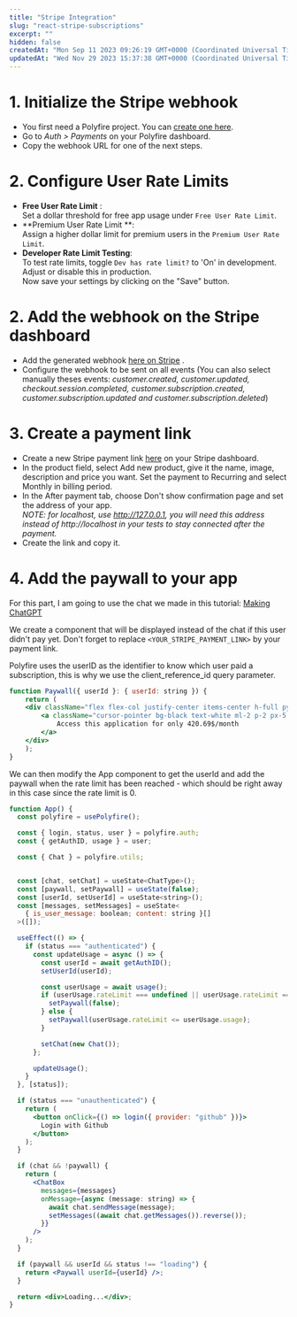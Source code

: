 ```yaml
---
title: "Stripe Integration"
slug: "react-stripe-subscriptions"
excerpt: ""
hidden: false
createdAt: "Mon Sep 11 2023 09:26:19 GMT+0000 (Coordinated Universal Time)"
updatedAt: "Wed Nov 29 2023 15:37:38 GMT+0000 (Coordinated Universal Time)"
---
```

# 1. Initialize the Stripe webhook

- You first need a Polyfire project. You can [create one here](https://beta.polyfire.com/project/new).
- Go to _Auth > Payments_ on your Polyfire dashboard.
- Copy the webhook URL for one of the next steps.

# 2. Configure User Rate Limits

- **Free User Rate Limit** :  
  Set a dollar threshold for free app usage under `Free User Rate Limit`.
- **Premium User Rate Limit **:  
  Assign a higher dollar limit for premium users in the `Premium User Rate Limit`.
- **Developer Rate Limit Testing**:  
  To test rate limits, toggle `Dev has rate limit?` to 'On' in development.  
  Adjust or disable this in production.  
  Now save your settings by clicking on the "Save" button.

# 2. Add the webhook on the Stripe dashboard

- Add the generated webhook [here on Stripe](https://dashboard.stripe.com/webhooks) .
- Configure the webhook to be sent on all events (You can also select manually theses events: _customer.created, customer.updated, checkout.session.completed, customer.subscription.created, customer.subscription.updated and customer.subscription.deleted_)

# 3. Create a payment link

- Create a new Stripe payment link [here](https://dashboard.stripe.com/payment-links/create) on your Stripe dashboard.
- In the product field, select Add new product, give it the name, image, description and price you want. Set the payment to Recurring and select Monthly in billing period.
- In the After payment tab, choose Don't show confirmation page and set the address of your app.  
  _NOTE: for localhost, use <http://127.0.0.1>, you will need this address instead of http\://localhost in your tests to stay connected after the payment._
- Create the link and copy it.

# 4. Add the paywall to your app

For this part, I am going to use the chat we made in this tutorial: [Making ChatGPT](doc:chatgpt-clone)

We create a component that will be displayed instead of the chat if this user didn't pay yet. Don't forget to replace `<YOUR_STRIPE_PAYMENT_LINK>` by your payment link.

Polyfire uses the userID as the identifier to know which user paid a subscription, this is why we use the client_reference_id query parameter.

```jsx
function Paywall({ userId }: { userId: string }) {
    return (
    <div className="flex flex-col justify-center items-center h-full py-2">
        <a className="cursor-pointer bg-black text-white ml-2 p-2 px-5 font-mono" href={`<YOUR_STRIPE_PAYMENT_LINK>?client_reference_id=${userId}`}>
            Access this application for only 420.69$/month
        </a>
    </div>
    );
}

```

We can then modify the App component to get the userId and add the paywall when the rate limit has been reached - which should be right away in this case since the rate limit is 0.

```jsx
function App() {
  const polyfire = usePolyfire();

  const { login, status, user } = polyfire.auth;
  const { getAuthID, usage } = user;

  const { Chat } = polyfire.utils;


  const [chat, setChat] = useState<ChatType>();
  const [paywall, setPaywall] = useState(false);
  const [userId, setUserId] = useState<string>();
  const [messages, setMessages] = useState<
    { is_user_message: boolean; content: string }[]
  >([]);

  useEffect(() => {
    if (status === "authenticated") {
      const updateUsage = async () => {
        const userId = await getAuthID();
        setUserId(userId);

        const userUsage = await usage();
        if (userUsage.rateLimit === undefined || userUsage.rateLimit === null) {
          setPaywall(false);
        } else {
          setPaywall(userUsage.rateLimit <= userUsage.usage);
        }

        setChat(new Chat());
      };

      updateUsage();
    }
  }, [status]);

  if (status === "unauthenticated") {
    return (
      <button onClick={() => login({ provider: "github" })}>
        Login with Github
      </button>
    );
  }

  if (chat && !paywall) {
    return (
      <ChatBox
        messages={messages}
        onMessage={async (message: string) => {
          await chat.sendMessage(message);
          setMessages((await chat.getMessages()).reverse());
        }}
      />
    );
  }

  if (paywall && userId && status !== "loading") {
    return <Paywall userId={userId} />;
  }

  return <div>Loading...</div>;
}
```
